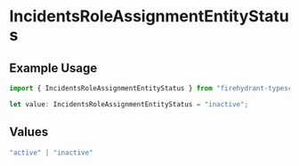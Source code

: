 # IncidentsRoleAssignmentEntityStatus

## Example Usage

```typescript
import { IncidentsRoleAssignmentEntityStatus } from "firehydrant-typescript-sdk/models/components";

let value: IncidentsRoleAssignmentEntityStatus = "inactive";
```

## Values

```typescript
"active" | "inactive"
```